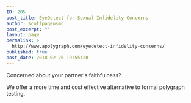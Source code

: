 ```yaml
---
ID: 205
post_title: EyeDetect for Sexual Infidelity Concerns
author: scottpageusmc
post_excerpt: ""
layout: page
permalink: >
  http://www.apolygraph.com/eyedetect-infidelity-concerns/
published: true
post_date: 2018-02-26 19:55:20
---
```

Concerned about your partner's faithfulness?

We offer a more time and cost effective alternative to formal polygraph testing.